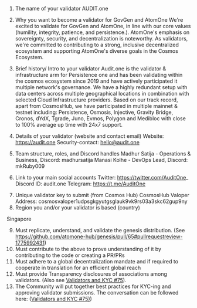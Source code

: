 1. The name of your validator
AUDIT.one

2. Why you want to become a validator for GovGen and AtomOne
We're excited to validate for GovGen and AtomOne, in line with our core values (humility, integrity, patience, and persistence.). AtomOne's emphasis on sovereignty, security, and decentralization is noteworthy. As validators, we're committed to contributing to a strong, inclusive decentralized ecosystem and supporting AtomOne's diverse goals in the Cosmos Ecosystem.

3. Brief history/ Intro to your validator
Audit.one is the validator & infrastructure arm for Persistence one and has been validating within the cosmos ecosystem since 2019 and have actively participated it multiple network's governance. We have a highly redundant setup with data centers across multiple geographical locations in combination with selected Cloud Infrastructure providers. Based on our track record, apart from CosmosHub, we have participated in multiple mainnet & testnet including: Persistence, Osmosis, Injective, Gravity Bridge, Cronos, dYdX, Tgrade, Juno, Evmos, Polygon and Medibloc with close to 100% average up time with 24x7 support.

4. Details of your validator (website and contact email)
Website: https://audit.one
Security-contact: hello@audit.one

5) Team structure, roles, and Discord handles
Madhur Satija - Operations & Business, Discord: madhursatija
Manasi Kolhe - DevOps Lead, Discord: mkRuby009

6) Link to your main social accounts
Twitter: https://twitter.com/AuditOne_
Discord ID: audit.one
Telegram: https://t.me/AuditOne
7. Unique validator key to submit (from Cosmos Hub)
CosmosHub Valoper Address:
cosmosvaloper1udpsgkgyutgsglauk9vk9rs03a3skc62gup9ny
8. Region you and/or your validator is based (country)

Singapore

9) Must replicate, understand, and validate the genesis distribution. (See https://github.com/atomone-hub/genesis/pull/65#pullrequestreview-1775992431)
10) Must contribute to the above to prove understanding of it by contributing to the code or creating a PR/PRs
11) Must adhere to a global decentralization mandate and if required to cooperate in translation for an efficient global reach
12) Must provide Transparency disclosures of associations among validators. (Also see [Validators and KYC #75](https://github.com/atomone-hub/genesis/issues/75#issue-2034573094)).
13) The Community will put together best practices for KYC-ing and approving validator submissions. The conversation can be followed here: ([Validators and KYC #75)](https://github.com/atomone-hub/genesis/issues/75#issue-2034573094))